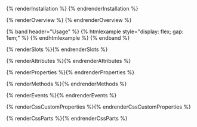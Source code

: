 {% renderInstallation %} {% endrenderInstallation %}

{% renderOverview %}
  <pf-avatar alt="Libbie Koscinski"></pf-avatar>
{% endrenderOverview %}

{% band header="Usage" %}
  {% htmlexample style="display: flex; gap: 1em;" %}
  <pf-avatar alt="Eleanore Stillwagon"></pf-avatar>
  <pf-avatar alt="Libbie Koscinski" size="md"></pf-avatar>
  <pf-avatar alt="Blanca Rohloff"></pf-avatar>
  <pf-avatar alt="Edwardo Lindsey" src="https://clayto.com/2014/03/rgb-webgl-color-cube/colorcube.jpg"></pf-avatar>
  {% endhtmlexample %}
{% endband %}

{% renderSlots %}{% endrenderSlots %}

{% renderAttributes %}{% endrenderAttributes %}

{% renderProperties %}{% endrenderProperties %}

{% renderMethods %}{% endrenderMethods %}

{% renderEvents %}{% endrenderEvents %}

{% renderCssCustomProperties %}{% endrenderCssCustomProperties %}

{% renderCssParts %}{% endrenderCssParts %}
